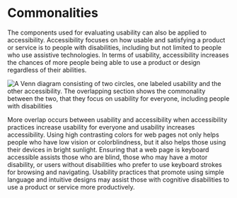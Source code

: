 # Commonalities

The components used for evaluating usability can also be applied to accessibility. Accessibility focuses on how usable and satisfying a product or service is to people with disabilities, including but not limited to people who use assistive technologies. In terms of usability, accessibility increases the chances of more people being able to use a product or design regardless of their abilities.

![A Venn diagram consisting of two circles, one labeled usability and the other accessibility. The overlapping section shows the commonality between the two, that they focus on usability for everyone, including people with disabilities](https://dequeuniversity.com/assets/images/iaap_course/usabilityandaccessibility.png)

More overlap occurs between usability and accessibility when accessibility practices increase usability for everyone and usability increases accessibility. Using high contrasting colors for web pages not only helps people who have low vision or colorblindness, but it also helps those using their devices in bright sunlight. Ensuring that a web page is keyboard accessible assists those who are blind, those who may have a motor disability, or users without disabilities who prefer to use keyboard strokes for browsing and navigating. Usability practices that promote using simple language and intuitive designs may assist those with cognitive disabilities to use a product or service more productively.

